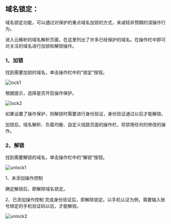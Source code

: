 ## **域名锁定：**

 域名锁定功能，可以通过对保护的重点域名加锁的方式，来减轻非预期的误操作行为。

进入云解析的域名解析页面，在这里列出了许多已经保护的域名。在操作栏中即可对关注的域名进行加锁和解锁操作。

### 1、加锁

找到需要加锁的域名，单击操作栏中的“锁定”按钮。

![lock1](/Users/xiangyue3/Desktop/lock1.png)

根据提示，选择是否开启操作保护。

![lock2](/Users/xiangyue3/Desktop/lock2.png)

如果设置了操作保护，则解锁时需要进行身份验证，身份验证通过以后才能解锁。

加锁后，域名解析、负载均衡、自定义线路页面的操作栏，将禁用任何的修改的操作。



### 2、解锁

找到需要解锁的域名，单击操作栏中的“解锁”按钮。

![unlock1](/Users/xiangyue3/Desktop/unlock1.png)

1、未添加操作控制 

确定解锁后，即解除域名锁定。


2、已添加操作控制
完成身份验证后，即解除锁定。以手机认证为例，需要输入账号绑定的手机验证码以后，才能解锁。



![unlock2](/Users/xiangyue3/Desktop/unlock2.png)
